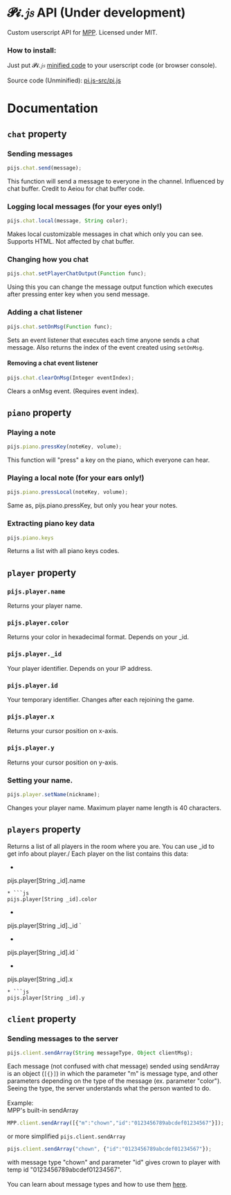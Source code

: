 # 𝓟𝓲.𝑗𝑠 API (Under development)
Custom userscript API for [MPP](https://multiplayerpiano.com). Licensed under MIT.

### How to install:
Just put 𝓟𝓲.𝑗𝑠 [minified code](https://raw.githubusercontent.com/SuperPowerPlumber/pi.js/main/pi.js-min/pi.min.js) to your userscript code (or browser console).\
\
Source code (Unminified): [pi.js-src/pi.js](https://github.com/SuperPowerPlumber/pi.js/tree/main/pi.js-src/pi.js)

# Documentation
## `chat` property
### Sending messages
```js
pijs.chat.send(message);
```
This function will send a message to everyone in the channel. Influenced by chat buffer. Credit to Aeiou for chat buffer code.

### Logging local messages (for your eyes only!)
```js
pijs.chat.local(message, String color);
```
Makes local customizable messages in chat which only you can see. Supports HTML. Not affected by chat buffer.

### Changing how you chat
```js
pijs.chat.setPlayerChatOutput(Function func);
```
Using this you can change the message output function which executes after pressing enter key when you send message.

### Adding a chat listener
```js
pijs.chat.setOnMsg(Function func);
```
Sets an event listener that executes each time anyone sends a chat message. Also returns the index of the event created using `setOnMsg`.
#### Removing a chat event listener
```js
pijs.chat.clearOnMsg(Integer eventIndex);
```
Clears a onMsg event. (Requires event index).

## `piano` property
### Playing a note
```js
pijs.piano.pressKey(noteKey, volume);
```
This function will "press" a key on the piano, which everyone can hear.

### Playing a local note (for your ears only!)
```js
pijs.piano.pressLocal(noteKey, volume);
```
Same as, pijs.piano.pressKey, but only you hear your notes.

### Extracting piano key data

```js
pijs.piano.keys
```
Returns a list with all piano keys codes.

## `player` property
### `pijs.player.name`
Returns your player name.
### `pijs.player.color`
Returns your color in hexadecimal format. Depends on your _id.
### `pijs.player._id`
Your player identifier. Depends on your IP address.
### `pijs.player.id`
Your temporary identifier. Changes after each rejoining the game.
### `pijs.player.x`
Returns your cursor position on x-axis.
### `pijs.player.y`
Returns your cursor position on y-axis.
### Setting your name.
```js
pijs.player.setName(nickname);
```
Changes your player name. Maximum player name length is 40 characters.

## `players` property
Returns a list of all players in the room where you are. You can use _id to get info about player./
Each player on the list contains this data:
* ```js
pijs.player[String _id].name
```
* ```js
pijs.player[String _id].color
```
* ```js
pijs.player[String _id]._id
`
* ```js
pijs.player[String _id].id
`
* ```js
pijs.player[String _id].x
```
* ```js
pijs.player[String _id].y
```

## `client` property
### Sending messages to the server
```js
pijs.client.sendArray(String messageType, Object clientMsg);
```
Each message (not confused with chat message) sended using sendArray is an object (`[{}]`) in which the parameter "m" is message type, and other parameters depending on the type of the message (ex. parameter "color"). Seeing the type, the server understands what the person wanted to do.\
\
Example:\
MPP's built-in sendArray
```js
MPP.client.sendArray([{"m":"chown","id":"0123456789abcdef01234567"}]);
```
or more simplified `pijs.client.sendArray`
```js
pijs.client.sendArray("chown", {"id":"0123456789abcdef01234567"});
```
with message type "chown" and parameter "id" gives crown to player with temp id "0123456789abcdef01234567".\
\
You can learn about message types and how to use them [here](https://github.com/aeiou879/mppdocumentation/blob/main/allmessages).
